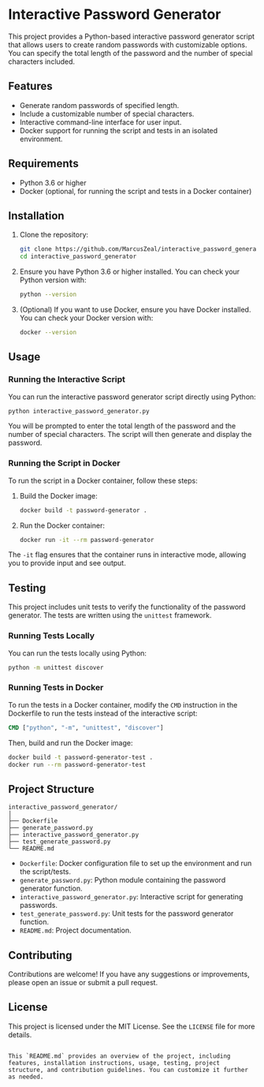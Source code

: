 # Interactive Password Generator

This project provides a Python-based interactive password generator script that allows users to create random passwords with customizable options. You can specify the total length of the password and the number of special characters included.

## Features

- Generate random passwords of specified length.
- Include a customizable number of special characters.
- Interactive command-line interface for user input.
- Docker support for running the script and tests in an isolated environment.

## Requirements

- Python 3.6 or higher
- Docker (optional, for running the script and tests in a Docker container)

## Installation

1. Clone the repository:
   ```sh
   git clone https://github.com/MarcusZeal/interactive_password_generator.git
   cd interactive_password_generator
   ```

2. Ensure you have Python 3.6 or higher installed. You can check your Python version with:
   ```sh
   python --version
   ```

3. (Optional) If you want to use Docker, ensure you have Docker installed. You can check your Docker version with:
   ```sh
   docker --version
   ```

## Usage

### Running the Interactive Script

You can run the interactive password generator script directly using Python:

```sh
python interactive_password_generator.py
```

You will be prompted to enter the total length of the password and the number of special characters. The script will then generate and display the password.

### Running the Script in Docker

To run the script in a Docker container, follow these steps:

1. Build the Docker image:
   ```sh
   docker build -t password-generator .
   ```

2. Run the Docker container:
   ```sh
   docker run -it --rm password-generator
   ```

The `-it` flag ensures that the container runs in interactive mode, allowing you to provide input and see output.

## Testing

This project includes unit tests to verify the functionality of the password generator. The tests are written using the `unittest` framework.

### Running Tests Locally

You can run the tests locally using Python:

```sh
python -m unittest discover
```

### Running Tests in Docker

To run the tests in a Docker container, modify the `CMD` instruction in the Dockerfile to run the tests instead of the interactive script:

```dockerfile
CMD ["python", "-m", "unittest", "discover"]
```

Then, build and run the Docker image:

```sh
docker build -t password-generator-test .
docker run --rm password-generator-test
```

## Project Structure

```
interactive_password_generator/
│
├── Dockerfile
├── generate_password.py
├── interactive_password_generator.py
├── test_generate_password.py
└── README.md
```

- `Dockerfile`: Docker configuration file to set up the environment and run the script/tests.
- `generate_password.py`: Python module containing the password generator function.
- `interactive_password_generator.py`: Interactive script for generating passwords.
- `test_generate_password.py`: Unit tests for the password generator function.
- `README.md`: Project documentation.

## Contributing

Contributions are welcome! If you have any suggestions or improvements, please open an issue or submit a pull request.

## License

This project is licensed under the MIT License. See the `LICENSE` file for more details.
```

This `README.md` provides an overview of the project, including features, installation instructions, usage, testing, project structure, and contribution guidelines. You can customize it further as needed.